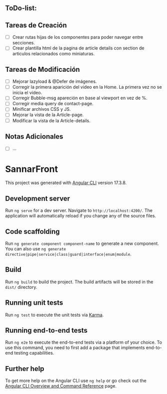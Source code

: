 ## ToDo-list:

## Tareas de Creación

- [ ] Crear rutas hijas de los componentes para poder navegar entre secciones.
- [ ] Crear plantilla html de la pagina de article details con section de articulos relacionados como miniaturas.

## Tareas de Modificación

- [ ] Mejorar lazyload & @Defer de imágenes.
- [ ] Corregir la primera aparición del video en la Home. La primera vez no se inicia el video.
- [ ] Corregir Bubble-msg apareción en base al viewport en vez de %.
- [ ] Corregir media query de contact-page.
- [ ] Minificar archivos CSS y JS.
- [ ] Mejorar la vista de la Article-page.
- [ ] Modificar la vista de la Article-details.

## Notas Adicionales

- [ ] ...

# SannarFront

This project was generated with [Angular CLI](https://github.com/angular/angular-cli) version 17.3.8.

## Development server

Run `ng serve` for a dev server. Navigate to `http://localhost:4200/`. The application will automatically reload if you change any of the source files.

## Code scaffolding

Run `ng generate component component-name` to generate a new component. You can also use `ng generate directive|pipe|service|class|guard|interface|enum|module`.

## Build

Run `ng build` to build the project. The build artifacts will be stored in the `dist/` directory.

## Running unit tests

Run `ng test` to execute the unit tests via [Karma](https://karma-runner.github.io).

## Running end-to-end tests

Run `ng e2e` to execute the end-to-end tests via a platform of your choice. To use this command, you need to first add a package that implements end-to-end testing capabilities.

## Further help

To get more help on the Angular CLI use `ng help` or go check out the [Angular CLI Overview and Command Reference](https://angular.io/cli) page.
